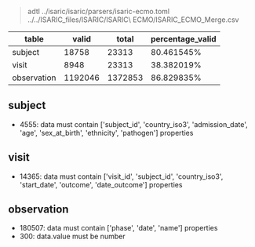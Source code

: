 >adtl ../isaric/isaric/parsers/isaric-ecmo.toml ../../ISARIC_files/ISARIC/ISARIC\ ECMO/ISARIC_ECMO_Merge.csv

|table          |valid  |total  |percentage_valid|
|---------------|-------|-------|----------------|
|subject        |18758  |23313  |80.461545% |
|visit          |8948   |23313  |38.382019% |
|observation    |1192046        |1372853        |86.829835% |

## subject

* 4555: data must contain ['subject_id', 'country_iso3', 'admission_date', 'age', 'sex_at_birth', 'ethnicity', 'pathogen'] properties

## visit

* 14365: data must contain ['visit_id', 'subject_id', 'country_iso3', 'start_date', 'outcome', 'date_outcome'] properties

## observation

* 180507: data must contain ['phase', 'date', 'name'] properties
* 300: data.value must be number
